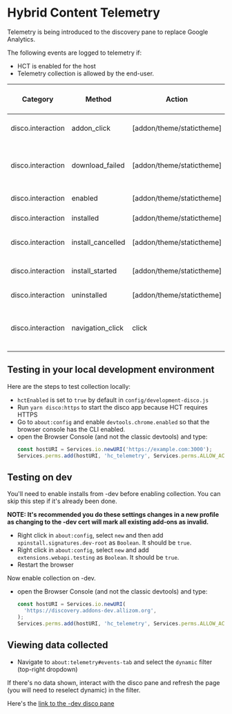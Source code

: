 # Hybrid Content Telemetry

Telemetry is being introduced to the discovery pane to replace Google Analytics.

The following events are logged to telemetry if:

- HCT is enabled for the host
- Telemetry collection is allowed by the end-user.

| Category          | Method            | Action                    | Value               | This is logged when...                  |
| ----------------- | ----------------- | ------------------------- | ------------------- | --------------------------------------- |
| disco.interaction | addon_click       | [addon/theme/statictheme] | [Add-on name]       | An add-on link is clicked               |
| disco.interaction | download_failed   | [addon/theme/statictheme] | [Add-on name]       | The download of an extension has failed |
| disco.interaction | enabled           | [addon/theme/statictheme] | [Add-on name]       | Add-on is enabled                       |
| disco.interaction | installed         | [addon/theme/statictheme] | [Add-on name]       | Add-on is installed                     |
| disco.interaction | install_cancelled | [addon/theme/statictheme] | [Add-on name]       | Add-on install is cancelled             |
| disco.interaction | install_started   | [addon/theme/statictheme] | [Add-on name]       | Add-on install has started              |
| disco.interaction | uninstalled       | [addon/theme/statictheme] | [Add-on name]       | Add-on uninstalled                      |
| disco.interaction | navigation_click  | click                     | [Click description] | When user clicks "Find more Add-ons"    |

## Testing in your local development environment

Here are the steps to test collection locally:

- `hctEnabled` is set to `true` by default in `config/development-disco.js`
- Run `yarn disco:https` to start the disco app because HCT requires HTTPS
- Go to `about:config` and enable `devtools.chrome.enabled` so that the browser console has the CLI enabled.
- open the Browser Console (and not the classic devtools) and type:
  ```javascript
  const hostURI = Services.io.newURI('https://example.com:3000');
  Services.perms.add(hostURI, 'hc_telemetry', Services.perms.ALLOW_ACTION);
  ```

## Testing on dev

You'll need to enable installs from -dev before enabling collection. You can skip this step if it's already been done.

**NOTE: It's recommended you do these settings changes in a new profile as changing to the -dev cert will mark all existing add-ons as invalid.**

- Right click in `about:config`, select `new` and then add `xpinstall.signatures.dev-root` as `Boolean`. It should be `true`.
- Right click in `about:config`, select `new` and add `extensions.webapi.testing` as `Boolean`. It should be `true`.
- Restart the browser

Now enable collection on -dev.

- open the Browser Console (and not the classic devtools) and type:
  ```javascript
  const hostURI = Services.io.newURI(
    'https://discovery.addons-dev.allizom.org',
  );
  Services.perms.add(hostURI, 'hc_telemetry', Services.perms.ALLOW_ACTION);
  ```

## Viewing data collected

- Navigate to `about:telemetry#events-tab` and select the `dynamic` filter (top-right dropdown)

If there's no data shown, interact with the disco pane and refresh the page (you will need to reselect dynamic) in the filter.

Here's the [link to the -dev disco pane](https://discovery.addons-dev.allizom.org/en-US/firefox/discovery/pane/57.0/Darwin/normal)

